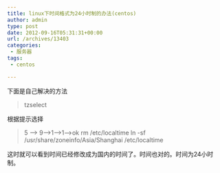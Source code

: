 ```yaml
---
title: linux下时间格式为24小时制的办法(centos)
author: admin
type: post
date: 2012-09-16T05:31:31+00:00
url: /archives/13403
categories:
 - 服务器
tags:
 - centos

---
```

下面是自己解决的方法

> tzselect

根据提示选择

> 5 –> 9–>1–>1–>ok
> rm /etc/localtime
> ln -sf /usr/share/zoneinfo/Asia/Shanghai /etc/localtime

这时就可以看到时间已经修改成为国内的时间了。时间也对的。时间为24小时制。